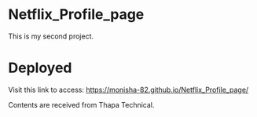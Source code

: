 # Netflix_Profile_page
This is my second project.

# Deployed
Visit this link to access: https://monisha-82.github.io/Netflix_Profile_page/

Contents are received from Thapa Technical.

